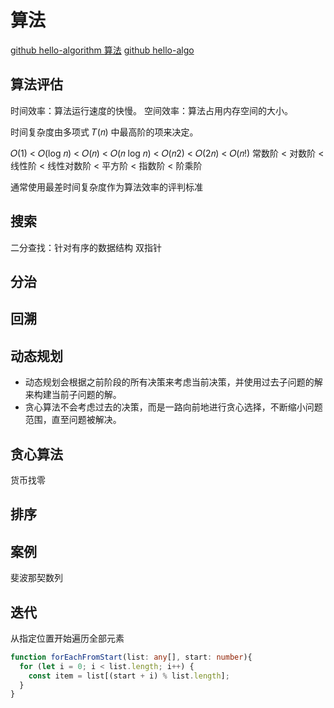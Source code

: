 # 算法

[github hello-algorithm 算法](https://www.hello-algo.com/chapter_divide_and_conquer/build_binary_tree_problem/#4)
[github hello-algo](https://github.com/krahets/hello-algo/releases)


## 算法评估
时间效率：算法运行速度的快慢。
空间效率：算法占用内存空间的大小。

时间复杂度由多项式 𝑇(𝑛) 中最高阶的项来决定。


𝑂(1) < 𝑂(log 𝑛) < 𝑂(𝑛) < 𝑂(𝑛 log 𝑛) < 𝑂(𝑛2) < 𝑂(2𝑛) < 𝑂(𝑛!)
常数阶 < 对数阶 < 线性阶 < 线性对数阶 < 平方阶 < 指数阶 < 阶乘阶

通常使用最差时间复杂度作为算法效率的评判标准



## 搜索
二分查找：针对有序的数据结构
双指针

## 分治
[]()

## 回溯

## 动态规划
- 动态规划会根据之前阶段的所有决策来考虑当前决策，并使用过去子问题的解来构建当前子问题的解。
- 贪心算法不会考虑过去的决策，而是一路向前地进行贪心选择，不断缩小问题范围，直至问题被解决。

## 贪心算法
货币找零



## 排序


## 案例
斐波那契数列


## 迭代
从指定位置开始遍历全部元素
```typescript
function forEachFromStart(list: any[], start: number){
  for (let i = 0; i < list.length; i++) {
    const item = list[(start + i) % list.length];
  }
}
```
